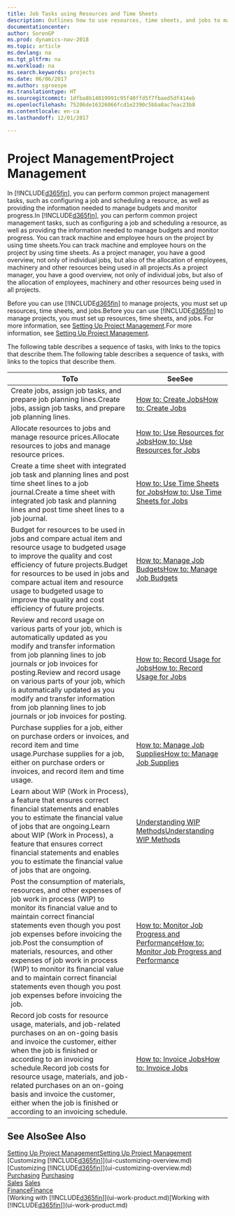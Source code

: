 ```yaml
---
title: Job Tasks using Resources and Time Sheets
description: Outlines how to use resources, time sheets, and jobs to manage projects.
documentationcenter: 
author: SorenGP
ms.prod: dynamics-nav-2018
ms.topic: article
ms.devlang: na
ms.tgt_pltfrm: na
ms.workload: na
ms.search.keywords: projects
ms.date: 06/06/2017
ms.author: sgroespe
ms.translationtype: HT
ms.sourcegitcommit: 1dfba8b14019991c95f40ffd5f7fbaed5df414eb
ms.openlocfilehash: 75206de16326066fcd1e2390c5bba8ac7eac23b8
ms.contentlocale: en-ca
ms.lasthandoff: 12/01/2017

---
```

# <a name="project-management"></a><span data-ttu-id="c3a37-103">Project Management</span><span class="sxs-lookup"><span data-stu-id="c3a37-103">Project Management</span></span>
<span data-ttu-id="c3a37-104">In [!INCLUDE[d365fin](includes/d365fin_md.md)], you can perform common project management tasks, such as configuring a job and scheduling a resource, as well as providing the information needed to manage budgets and monitor progress.</span><span class="sxs-lookup"><span data-stu-id="c3a37-104">In [!INCLUDE[d365fin](includes/d365fin_md.md)], you can perform common project management tasks, such as configuring a job and scheduling a resource, as well as providing the information needed to manage budgets and monitor progress.</span></span> <span data-ttu-id="c3a37-105">You can track machine and employee hours on the project by using time sheets.</span><span class="sxs-lookup"><span data-stu-id="c3a37-105">You can track machine and employee hours on the project by using time sheets.</span></span> <span data-ttu-id="c3a37-106">As a project manager, you have a good overview, not only of individual jobs, but also of the allocation of employees, machinery and other resources being used in all projects.</span><span class="sxs-lookup"><span data-stu-id="c3a37-106">As a project manager, you have a good overview, not only of individual jobs, but also of the allocation of employees, machinery and other resources being used in all projects.</span></span>

<span data-ttu-id="c3a37-107">Before you can use [!INCLUDE[d365fin](includes/d365fin_md.md)] to manage projects, you must set up resources, time sheets, and jobs.</span><span class="sxs-lookup"><span data-stu-id="c3a37-107">Before you can use [!INCLUDE[d365fin](includes/d365fin_md.md)] to manage projects, you must set up resources, time sheets, and jobs.</span></span> <span data-ttu-id="c3a37-108">For more information, see [Setting Up Project Management](projects-setup-projects.md).</span><span class="sxs-lookup"><span data-stu-id="c3a37-108">For more information, see [Setting Up Project Management](projects-setup-projects.md).</span></span>  

<span data-ttu-id="c3a37-109">The following table describes a sequence of tasks, with links to the topics that describe them.</span><span class="sxs-lookup"><span data-stu-id="c3a37-109">The following table describes a sequence of tasks, with links to the topics that describe them.</span></span>

| <span data-ttu-id="c3a37-110">To</span><span class="sxs-lookup"><span data-stu-id="c3a37-110">To</span></span> | <span data-ttu-id="c3a37-111">See</span><span class="sxs-lookup"><span data-stu-id="c3a37-111">See</span></span> |
| --- | --- |
| <span data-ttu-id="c3a37-112">Create jobs, assign job tasks, and prepare job planning lines.</span><span class="sxs-lookup"><span data-stu-id="c3a37-112">Create jobs, assign job tasks, and prepare job planning lines.</span></span> |[<span data-ttu-id="c3a37-113">How to: Create Jobs</span><span class="sxs-lookup"><span data-stu-id="c3a37-113">How to: Create Jobs</span></span>](projects-how-create-jobs.md) |
| <span data-ttu-id="c3a37-114">Allocate resources to jobs and manage resource prices.</span><span class="sxs-lookup"><span data-stu-id="c3a37-114">Allocate resources to jobs and manage resource prices.</span></span> |[<span data-ttu-id="c3a37-115">How to: Use Resources for Jobs</span><span class="sxs-lookup"><span data-stu-id="c3a37-115">How to: Use Resources for Jobs</span></span>](projects-how-use-resources.md) |
| <span data-ttu-id="c3a37-116">Create a time sheet with integrated job task and planning lines and post time sheet lines to a job journal.</span><span class="sxs-lookup"><span data-stu-id="c3a37-116">Create a time sheet with integrated job task and planning lines and post time sheet lines to a job journal.</span></span> |[<span data-ttu-id="c3a37-117">How to: Use Time Sheets for Jobs</span><span class="sxs-lookup"><span data-stu-id="c3a37-117">How to: Use Time Sheets for Jobs</span></span>](projects-how-use-time-sheets.md) |
| <span data-ttu-id="c3a37-118">Budget for resources to be used in jobs and compare actual item and resource usage to budgeted usage to improve the quality and cost efficiency of future projects.</span><span class="sxs-lookup"><span data-stu-id="c3a37-118">Budget for resources to be used in jobs and compare actual item and resource usage to budgeted usage to improve the quality and cost efficiency of future projects.</span></span> |[<span data-ttu-id="c3a37-119">How to: Manage Job Budgets</span><span class="sxs-lookup"><span data-stu-id="c3a37-119">How to: Manage Job Budgets</span></span>](projects-how-manage-budgets.md) |
| <span data-ttu-id="c3a37-120">Review and record usage on various parts of your job, which is automatically updated as you modify and transfer information from job planning lines to job journals or job invoices for posting.</span><span class="sxs-lookup"><span data-stu-id="c3a37-120">Review and record usage on various parts of your job, which is automatically updated as you modify and transfer information from job planning lines to job journals or job invoices for posting.</span></span> |[<span data-ttu-id="c3a37-121">How to: Record Usage for Jobs</span><span class="sxs-lookup"><span data-stu-id="c3a37-121">How to: Record Usage for Jobs</span></span>](projects-how-record-job-usage.md) |
| <span data-ttu-id="c3a37-122">Purchase supplies for a job, either on purchase orders or invoices, and record item and time usage.</span><span class="sxs-lookup"><span data-stu-id="c3a37-122">Purchase supplies for a job, either on purchase orders or invoices, and record item and time usage.</span></span> |[<span data-ttu-id="c3a37-123">How to: Manage Job Supplies</span><span class="sxs-lookup"><span data-stu-id="c3a37-123">How to: Manage Job Supplies</span></span>](projects-how-manage-project-supplies.md) |
| <span data-ttu-id="c3a37-124">Learn about WIP (Work in Process), a feature that ensures correct financial statements and enables you to estimate the financial value of jobs that are ongoing.</span><span class="sxs-lookup"><span data-stu-id="c3a37-124">Learn about WIP (Work in Process), a feature that ensures correct financial statements and enables you to estimate the financial value of jobs that are ongoing.</span></span> |[<span data-ttu-id="c3a37-125">Understanding WIP Methods</span><span class="sxs-lookup"><span data-stu-id="c3a37-125">Understanding WIP Methods</span></span>](projects-understanding-wip.md) |
| <span data-ttu-id="c3a37-126">Post the consumption of materials, resources, and other expenses of job work in process (WIP) to monitor its financial value and to maintain correct financial statements even though you post job expenses before invoicing the job.</span><span class="sxs-lookup"><span data-stu-id="c3a37-126">Post the consumption of materials, resources, and other expenses of job work in process (WIP) to monitor its financial value and to maintain correct financial statements even though you post job expenses before invoicing the job.</span></span> |[<span data-ttu-id="c3a37-127">How to: Monitor Job Progress and Performance</span><span class="sxs-lookup"><span data-stu-id="c3a37-127">How to: Monitor Job Progress and Performance</span></span>](projects-how-monitor-progress-performance.md) |
| <span data-ttu-id="c3a37-128">Record job costs for resource usage, materials, and job-related purchases on an on-going basis and invoice the customer, either when the job is finished or according to an invoicing schedule.</span><span class="sxs-lookup"><span data-stu-id="c3a37-128">Record job costs for resource usage, materials, and job-related purchases on an on-going basis and invoice the customer, either when the job is finished or according to an invoicing schedule.</span></span> |[<span data-ttu-id="c3a37-129">How to: Invoice Jobs</span><span class="sxs-lookup"><span data-stu-id="c3a37-129">How to: Invoice Jobs</span></span>](projects-how-invoice-jobs.md) |

## <a name="see-also"></a><span data-ttu-id="c3a37-130">See Also</span><span class="sxs-lookup"><span data-stu-id="c3a37-130">See Also</span></span>
[<span data-ttu-id="c3a37-131">Setting Up Project Management</span><span class="sxs-lookup"><span data-stu-id="c3a37-131">Setting Up Project Management</span></span>](projects-setup-projects.md)  
<span data-ttu-id="c3a37-132">[Customizing [!INCLUDE[d365fin](includes/d365fin_md.md)]](ui-customizing-overview.md)    </span><span class="sxs-lookup"><span data-stu-id="c3a37-132">[Customizing [!INCLUDE[d365fin](includes/d365fin_md.md)]](ui-customizing-overview.md)    </span></span>  
<span data-ttu-id="c3a37-133">[Purchasing](purchasing-manage-purchasing.md)       </span><span class="sxs-lookup"><span data-stu-id="c3a37-133">[Purchasing](purchasing-manage-purchasing.md)       </span></span>  
<span data-ttu-id="c3a37-134">[Sales](sales-manage-sales.md)  </span><span class="sxs-lookup"><span data-stu-id="c3a37-134">[Sales](sales-manage-sales.md)  </span></span>  
[<span data-ttu-id="c3a37-135">Finance</span><span class="sxs-lookup"><span data-stu-id="c3a37-135">Finance</span></span>](finance.md)  
<span data-ttu-id="c3a37-136">[Working with [!INCLUDE[d365fin](includes/d365fin_md.md)]](ui-work-product.md)</span><span class="sxs-lookup"><span data-stu-id="c3a37-136">[Working with [!INCLUDE[d365fin](includes/d365fin_md.md)]](ui-work-product.md)</span></span>  

